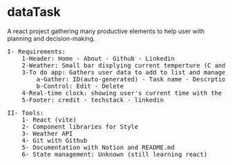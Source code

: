 # dataTask
A react project gathering many productive elements to help user with planning and decision-making.


<pre>I- Requirements:
	1-Header: Home - About - Github - Linkedin
	2-Weather: Small bar displying current temperture (C and F) - today's weather - wind speed - location
	3-To do app: Gathers user data to add to list and manage it below the list
		a-Gather: ID(auto-generated) - Task name - Descrption - Date - Priority - Important - Repeat - Done
		b-Control: Edit - Delete
	4-Real-time clock: showing user's current time with the option to toggle 24h and 12h - User's region
	5-Footer: credit - techstack - linkedin</pre>

<pre>II- Tools:
	1- React (vite)
	2- Component libraries for Style
	3- Weather API
	4- Git with Github
	5- Documentation with Notion and README.md
	6- State management: Unknown (still learning react) </pre>
